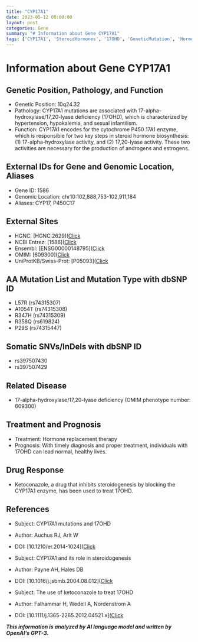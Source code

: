 ```yaml
---
title: "CYP17A1"
date: 2023-05-12 00:00:00
layout: post
categories: Gene
summary: "# Information about Gene CYP17A1"
tags: ['CYP17A1', 'SteroidHormones', '17OHD', 'GeneticMutation', 'HormoneReplacementTherapy', 'Ketoconazole', 'Steroidogenesis', 'EnzymeInhibition']
---
```


# Information about Gene CYP17A1

## Genetic Position, Pathology, and Function
- Genetic Position: 10q24.32
- Pathology: CYP17A1 mutations are associated with 17-alpha-hydroxylase/17,20-lyase deficiency (17OHD), which is characterized by hypertension, hypokalemia, and sexual infantilism.
- Function: CYP17A1 encodes for the cytochrome P450 17A1 enzyme, which is responsible for two key steps in steroid hormone biosynthesis: (1) 17-alpha-hydroxylase activity, and (2) 17,20-lyase activity. These two activities are necessary for the production of androgens and estrogens.

## External IDs for Gene and Genomic Location, Aliases
- Gene ID: 1586
- Genomic Location: chr10:102,888,753-102,911,184
- Aliases: CYP17, P450C17

## External Sites
- HGNC: [HGNC:2629]([Click](https://www.genenames.org/data/gene-symbol-report/#!/hgnc_id/HGNC:2629)
- NCBI Entrez: [1586]([Click](https://www.ncbi.nlm.nih.gov/gene/1586)
- Ensembl: [ENSG00000148795]([Click](https://www.ensembl.org/Homo_sapiens/Gene/Summary?g=ENSG00000148795;r=10:102888753-102911184)
- OMIM: [609300]([Click](https://www.omim.org/entry/609300)
- UniProtKB/Swiss-Prot: [P05093]([Click](https://www.uniprot.org/uniprot/P05093)

## AA Mutation List and Mutation Type with dbSNP ID
- L57R (rs74315307)
- A1054T (rs74315308)
- R347H (rs74315309)
- R358Q (rs619824)
- P29S (rs74315447)

## Somatic SNVs/InDels with dbSNP ID
- rs397507430
- rs397507429

## Related Disease
- 17-alpha-hydroxylase/17,20-lyase deficiency (OMIM phenotype number: 609300)

## Treatment and Prognosis
- Treatment: Hormone replacement therapy
- Prognosis: With timely diagnosis and proper treatment, individuals with 17OHD can lead normal, healthy lives.

## Drug Response
- Ketoconazole, a drug that inhibits steroidogenesis by blocking the CYP17A1 enzyme, has been used to treat 17OHD.

## References
- Subject: CYP17A1 mutations and 17OHD
- Author: Auchus RJ, Arlt W
- DOI: [10.1210/er.2014-1024]([Click](https://doi.org/10.1210/er.2014-1024)

- Subject: CYP17A1 and its role in steroidogenesis
- Author: Payne AH, Hales DB
- DOI: [10.1016/j.jsbmb.2004.08.012]([Click](https://doi.org/10.1016/j.jsbmb.2004.08.012)

- Subject: The use of ketoconazole to treat 17OHD
- Author: Falhammar H, Wedell A, Nordenstrom A
- DOI: [10.1111/j.1365-2265.2012.04521.x]([Click](https://doi.org/10.1111/j.1365-2265.2012.04521.x)

**_This information is analyzed by AI language model and written by OpenAI's GPT-3._**